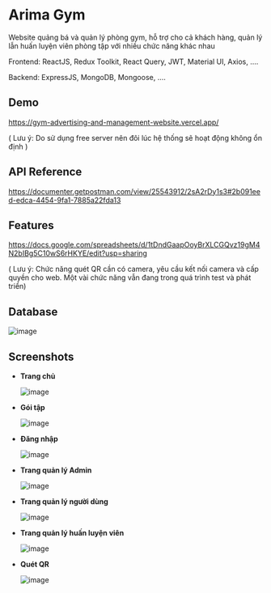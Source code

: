 
# Arima Gym

Website quảng bá và quản lý phòng gym, hỗ trợ cho cả khách hàng, quản lý lẫn huấn luyện viên phòng tập với nhiều chức năng khác nhau

Frontend: ReactJS, Redux Toolkit, React Query, JWT, Material UI, Axios, ....

Backend: ExpressJS, MongoDB, Mongoose, ....



## Demo

https://gym-advertising-and-management-website.vercel.app/

( Lưu ý: Do sử dụng free server nên đôi lúc hệ thống sẽ hoạt động không ổn định )


## API Reference

https://documenter.getpostman.com/view/25543912/2sA2rDy1s3#2b091eed-edca-4454-9fa1-7885a22fda13


## Features

https://docs.google.com/spreadsheets/d/1tDndGaapOoyBrXLCGQvz19gM4N2bIBg5C10wS6rHKYE/edit?usp=sharing

( Lưu ý: Chức năng quét QR cần có camera, yêu cầu kết nối camera và cấp quyền cho web. Một vài chức năng vẫn đang trong quá trình test và phát triển)

## Database

![image](https://gist.github.com/assets/71836205/227552a5-27de-492a-a0a0-2677988df4af)

## Screenshots

- **Trang chủ**

    ![image](https://gist.github.com/assets/71836205/5d973875-0c59-4734-9b01-d07507288452)

- **Gói tập**

    ![image](https://gist.github.com/assets/71836205/bf85bb51-ffd4-447e-b722-f6ec0e47e537)

- **Đăng nhập**

    ![image](https://gist.github.com/assets/71836205/86f930a5-1a4a-4f62-8c4c-a77f0e8f5c37)

- **Trang quản lý Admin**

    ![image](https://gist.github.com/assets/71836205/126a4801-2dc2-4775-b536-d9a5cf661db1)

- **Trang quản lý người dùng**

     ![image](https://gist.github.com/assets/71836205/d38336f3-e850-426b-b6ea-8487c05f4506)

- **Trang quản lý huấn luyện viên**

    ![image](https://gist.github.com/assets/71836205/5eb1b618-6227-4c95-949d-85ea7dd7740b)

- **Quét QR**

    ![image](https://gist.github.com/assets/71836205/d503d451-64b8-49df-ad01-69da056dc3a5)
